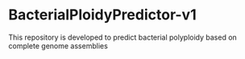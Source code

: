 # BacterialPloidyPredictor-v1
This repository is developed to predict bacterial polyploidy based on complete genome assemblies
